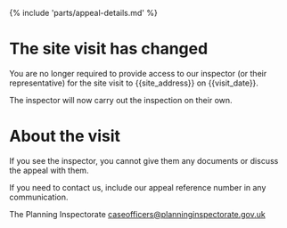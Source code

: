 {% include 'parts/appeal-details.md' %}

# The site visit has changed

You are no longer required to provide access to our inspector (or their representative) for the site visit to {{site_address}} on {{visit_date}}.

The inspector will now carry out the inspection on their own.

# About the visit

If you see the inspector, you cannot give them any documents or discuss the appeal with them.

If you need to contact us, include our appeal reference number in any communication.

The Planning Inspectorate
caseofficers@planninginspectorate.gov.uk
